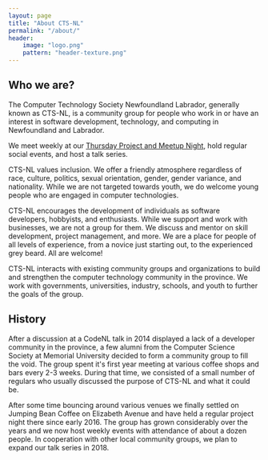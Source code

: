 ```yaml
---
layout: page
title: "About CTS-NL"
permalink: "/about/"
header:
    image: "logo.png"
    pattern: "header-texture.png"
---
```


## Who we are?

The Computer Technology Society Newfoundland Labrador, generally known as CTS-NL, is a community group for people who
work in or have an interest in software development, technology, and computing in Newfoundland and Labrador.

We meet weekly at our [Thursday Project and Meetup Night][1], hold regular social events, and host a talk series.

CTS-NL values inclusion. We offer a friendly atmosphere regardless of race, culture, politics, sexual orientation,
gender, gender variance, and nationality. While we are not targeted towards youth, we do welcome young people who are
engaged in computer technologies. 

CTS-NL encourages the development of individuals as software developers, hobbyists, and enthusiasts. While we support
and work with businesses, we are not a group for them. We discuss and mentor on skill development, project management,
and more. We are a place for people of all levels of experience, from a novice just starting out, to the experienced
grey beard. All are welcome!

CTS-NL interacts with existing community groups and organizations to build and strengthen the computer technology
community in the province. We work with governments, universities, industry, schools, and youth to further the goals of
the group.

## History

After a discussion at a CodeNL talk in 2014 displayed a lack of a developer community in the province, a few alumni from
the Computer Science Society at Memorial University decided to form a community group to fill the void. The group spent
it's first year meeting at various coffee shops and bars every 2-3 weeks. During that time, we consisted of a small
number of regulars who usually discussed the purpose of CTS-NL and what it could be.

After some time bouncing around various venues we finally settled on Jumping Bean Coffee on Elizabeth Avenue and have 
held a regular project night there since early 2016. The group has grown  considerably over the years and we now host
weekly events with attendance of about a dozen people. In cooperation with other local community groups, we plan to
expand our talk series in 2018.

[1]:https://www.meetup.com/Computer-Technology-Society-of-Newfoundland-and-Labrador
